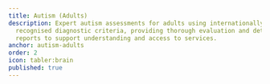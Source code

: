 ```yaml
---
title: Autism (Adults)
description: Expert autism assessments for adults using internationally
  recognised diagnostic criteria, providing thorough evaluation and detailed
  reports to support understanding and access to services.
anchor: autism-adults
order: 2
icon: tabler:brain
published: true
---
```


